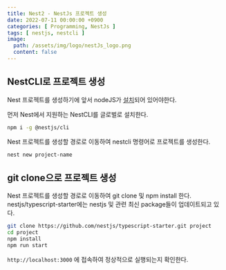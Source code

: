 ```yaml
---
title: Nest2 - NestJs 프로젝트 생성
date: 2022-07-11 00:00:00 +0900
categories: [ Programming, NestJs ]
tags: [ nestjs, nestcli ]
image:
  path: /assets/img/logo/nestJs_logo.png
  content: false
---
```


## NestCLI로 프로젝트 생성

Nest 프로젝트를 생성하기에 앞서 nodeJS가 [설치](https://nodejs.org/en/download)되어 있어야한다.

먼저 Nest에서 지원하는 NestCLI를 글로벌로 설치한다.

``` bash
npm i -g @nestjs/cli
```

Nest 프로젝트를 생성할 경로로 이동하여 nestcli 명령어로 프로젝트를 생성한다.

``` bash
nest new project-name
```

## git clone으로 프로젝트 생성

Nest 프로젝트를 생성할 경로로 이동하여 git clone 및 npm install 한다.
nestjs/typescript-starter에는 nestjs 및 관련 최신 package들이 업데이트되고 있다.

``` bash
git clone https://github.com/nestjs/typescript-starter.git project
cd project
npm install
npm run start
```

`http://localhost:3000` 에 접속하여 정상적으로 실행되는지 확인한다.

